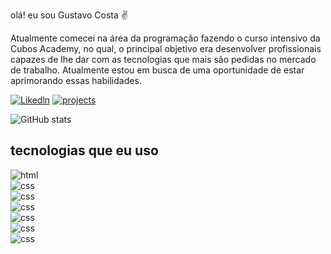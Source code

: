 
olá! eu sou Gustavo Costa ✌️

Atualmente comecei na área da programação fazendo o curso intensivo da Cubos Academy, no qual, o principal objetivo era desenvolver profissionais capazes de lhe dar com as tecnologias que mais são pedidas no mercado de trabalho.
Atualmente estou em busca de uma oportunidade de estar aprimorando essas habilidades.


[![Likedln](https://img.shields.io/badge/LinkedIn-0077B5?style=for-the-badge&logo=linkedin&logoColor=white)](https://www.linkedin.com/in/gustavo-costa-9a1318225?lipi=urn%3Ali%3Apage%3Ad_flagship3_profile_view_base_contact_details%3Ba1RWc64XRCW%2F9qCroZ41Yw%3D%3D)
[![projects](https://img.shields.io/badge/website-000000?style=for-the-badge&logo=About.me&logoColor=white)](https://cubos-crm.netlify.app/)


![ GitHub stats](https://github-readme-stats.vercel.app/api?username=GustavPcosta&show_icons=true&theme=dracula)

## tecnologias que eu uso

<div style='display: inline_block'>
<img align='center' alt="html" src="https://img.shields.io/badge/HTML-239120?style=for-the-badge&logo=html5&logoColor=white"></img>
</div><div style='display: inline_block'><img align='center' alt="css" src="https://img.shields.io/badge/CSS-239120?&style=for-the-badge&logo=css3&logoColor=white"></img>
</div><div style='display: inline_block'><img align='center' alt="css" src="https://img.shields.io/badge/JavaScript-F7DF1E?style=for-the-badge&logo=javascript&logoColor=black"><img>
</div><div style='display: inline_block'><img align='center' alt="css" src="https://img.shields.io/badge/Node.js-43853D?style=for-the-badge&logo=node.js&logoColor=white"></img>
</div><div style='display: inline_block'><img align='center' alt="css" src="https://img.shields.io/badge/React-20232A?style=for-the-badge&logo=react&logoColor=61DAFB"></img>
</div>
</div><div style='display: inline_block'><img align='center' alt="css" src="https://img.shields.io/badge/Material--UI-0081CB?style=for-the-badge&logo=material-ui&logoColor=white"></img>
</div><div style='display: inline_block'><img align='center' alt="css" src="https://img.shields.io/badge/json%20web%20tokens-323330?style=for-the-badge&logo=json-web-tokens&logoColor=pink"></img>
</div></br>

 
 

